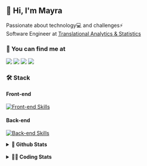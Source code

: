 ## 👋 Hi, I'm Mayra

Passionate about technology💻 and challenges⚡  
Software Engineer at [Translational Analytics & Statistics](https://www.trans-stat.com/)

### 💬 You can find me at

<a href="https://mayra.dev" target="_blank" rel="noopener"><img src="https://img.shields.io/badge/-mayra.dev-005FED?style=flat&logo=Google-chrome&logoColor=white"/></a>
<a href="https://linkedin.com/in/mayraamaral" target="_blank" rel="noopener"><img src="https://img.shields.io/badge/-/mayraamaral-0077B5?style=flat&logo=Linkedin&logoColor=white"/></a>
<a href="mailto:mayra@mayra.dev" target="_blank" rel="noopener"><img src="https://img.shields.io/badge/-mayra@mayra.dev-D14836?style=flat&logo=Gmail&logoColor=white"/></a>
<a href="" target="_blank" rel="noopener"><img src="https://img.shields.io/badge/-mayraamaral-7289DA?style=flat&logo=Discord&logoColor=white"/></a>

### 🛠️ Stack
#### Front-end

[![Front-end Skills](https://skillicons.dev/icons?i=react,next,angular,redux,styledcomponents,html,css,sass,js,ts,figma)](https://skillicons.dev)
#### Back-end

[![Back-end Skills](https://skillicons.dev/icons?i=nodejs,ts,aws,java,spring,python,postgres,mysql,git,linux,bash,docker,jenkins)](https://skillicons.dev)
  

<details>
    <summary><strong>📌 Github Stats</strong></summary>
    <br />
    <div align="center">
        <table>
      <td><img height="160em" src="https://github-readme-stats.vercel.app/api?username=mayraamaral&show_icons=true&theme=algolia&hide_border=true&hide=stars&count_private=true" alt="Readme stats"></td>
      <td><img height="160em" src="https://github-readme-stats.vercel.app/api/top-langs/?username=mayraamaral&&layout=compact&&theme=algolia&hide_border=true&langs_count=6" alt="Language stats"></td>
       </table>
  </div> 
    

  <p align="center">
    <img src="https://github-readme-streak-stats.herokuapp.com?user=mayraamaral&theme=dark&hide_border=true&date_format=j%20M%5B%20Y%5D&locale=pt-br&background=050F2C&ring=0195DD&fire=23AA7D&currStreakLabel=23AA7D" alt="Streak stats">
  </p> 
</details>

<br />

<details>
  <summary><strong>👩‍💻 Coding Stats</strong></summary>
  <br />
  
  <!--START_SECTION:waka-->
![Code Time](http://img.shields.io/badge/Code%20Time-1%2C066%20hrs%2026%20mins-blue)

**🐱 My GitHub Data** 

> 📦 640.9 kB Used in GitHub's Storage 
 > 
> 🏆 843 Contributions in the Year 2025
 > 
> 🚫 Not Opted to Hire
 > 
> 📜 66 Public Repositories 
 > 
> 🔑 35 Private Repositories 
 > 
**I'm an Early 🐤** 

```text
🌞 Morning                1093 commits        ███░░░░░░░░░░░░░░░░░░░░░░   13.74 % 
🌆 Daytime                4382 commits        ██████████████░░░░░░░░░░░   55.11 % 
🌃 Evening                2079 commits        ███████░░░░░░░░░░░░░░░░░░   26.14 % 
🌙 Night                  398 commits         █░░░░░░░░░░░░░░░░░░░░░░░░   05.01 % 
```
📅 **I'm Most Productive on Wednesday** 

```text
Monday                   1433 commits        █████░░░░░░░░░░░░░░░░░░░░   18.02 % 
Tuesday                  1550 commits        █████░░░░░░░░░░░░░░░░░░░░   19.49 % 
Wednesday                1669 commits        █████░░░░░░░░░░░░░░░░░░░░   20.99 % 
Thursday                 1249 commits        ████░░░░░░░░░░░░░░░░░░░░░   15.71 % 
Friday                   1231 commits        ████░░░░░░░░░░░░░░░░░░░░░   15.48 % 
Saturday                 356 commits         █░░░░░░░░░░░░░░░░░░░░░░░░   04.48 % 
Sunday                   464 commits         █░░░░░░░░░░░░░░░░░░░░░░░░   05.84 % 
```


📊 **This Week I Spent My Time On** 

```text
🕑︎ Time Zone: America/Sao_Paulo

💬 Programming Languages: 
TypeScript               9 hrs 21 mins       ██████████████████████░░░   88.12 % 
Other                    25 mins             █░░░░░░░░░░░░░░░░░░░░░░░░   04.08 % 
JSON                     17 mins             █░░░░░░░░░░░░░░░░░░░░░░░░   02.67 % 
Markdown                 14 mins             █░░░░░░░░░░░░░░░░░░░░░░░░   02.25 % 
CSS                      10 mins             ░░░░░░░░░░░░░░░░░░░░░░░░░   01.65 % 

🔥 Editors: 
Cursor                   10 hrs 37 mins      █████████████████████████   100.00 % 

💻 Operating System: 
Linux                    10 hrs 37 mins      █████████████████████████   100.00 % 
```

**I Mostly Code in Java** 

```text
Java                     118 repos           ███████░░░░░░░░░░░░░░░░░░   28.50 % 
JavaScript               92 repos            ██████░░░░░░░░░░░░░░░░░░░   22.22 % 
TypeScript               78 repos            █████░░░░░░░░░░░░░░░░░░░░   18.84 % 
Python                   3 repos             ░░░░░░░░░░░░░░░░░░░░░░░░░   00.72 % 
PHP                      2 repos             ░░░░░░░░░░░░░░░░░░░░░░░░░   00.48 % 
```




 Last Updated on 29/10/2025 19:21:55 UTC
<!--END_SECTION:waka-->

</details>
